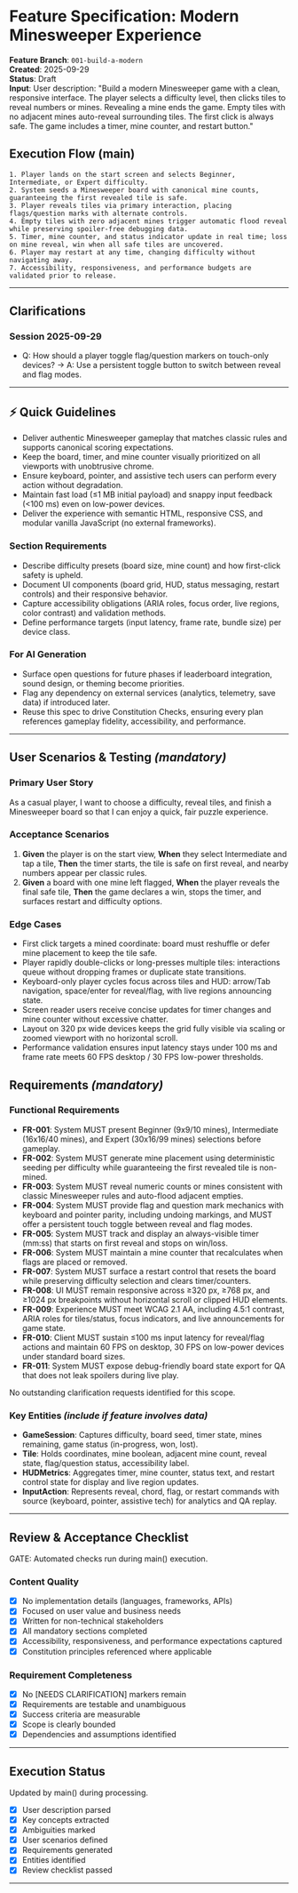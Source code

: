 # Feature Specification: Modern Minesweeper Experience

**Feature Branch**: `001-build-a-modern`  
**Created**: 2025-09-29  
**Status**: Draft  
**Input**: User description: "Build a modern Minesweeper game with a clean, responsive interface. The player selects a difficulty level, then clicks tiles to reveal numbers or mines. Revealing a mine ends the game. Empty tiles with no adjacent mines auto-reveal surrounding tiles. The first click is always safe. The game includes a timer, mine counter, and restart button."

## Execution Flow (main)
```
1. Player lands on the start screen and selects Beginner, Intermediate, or Expert difficulty.
2. System seeds a Minesweeper board with canonical mine counts, guaranteeing the first revealed tile is safe.
3. Player reveals tiles via primary interaction, placing flags/question marks with alternate controls.
4. Empty tiles with zero adjacent mines trigger automatic flood reveal while preserving spoiler-free debugging data.
5. Timer, mine counter, and status indicator update in real time; loss on mine reveal, win when all safe tiles are uncovered.
6. Player may restart at any time, changing difficulty without navigating away.
7. Accessibility, responsiveness, and performance budgets are validated prior to release.
```

---

## Clarifications

### Session 2025-09-29

- Q: How should a player toggle flag/question markers on touch-only devices? → A: Use a persistent toggle button to switch between reveal and flag modes.

---

## ⚡ Quick Guidelines

- Deliver authentic Minesweeper gameplay that matches classic rules and supports canonical scoring expectations.
- Keep the board, timer, and mine counter visually prioritized on all viewports with unobtrusive chrome.
- Ensure keyboard, pointer, and assistive tech users can perform every action without degradation.
- Maintain fast load (≤1 MB initial payload) and snappy input feedback (<100 ms) even on low-power devices.
- Deliver the experience with semantic HTML, responsive CSS, and modular vanilla JavaScript (no external frameworks).

### Section Requirements

- Describe difficulty presets (board size, mine count) and how first-click safety is upheld.
- Document UI components (board grid, HUD, status messaging, restart controls) and their responsive behavior.
- Capture accessibility obligations (ARIA roles, focus order, live regions, color contrast) and validation methods.
- Define performance targets (input latency, frame rate, bundle size) per device class.

### For AI Generation

- Surface open questions for future phases if leaderboard integration, sound design, or theming become priorities.
- Flag any dependency on external services (analytics, telemetry, save data) if introduced later.
- Reuse this spec to drive Constitution Checks, ensuring every plan references gameplay fidelity, accessibility, and performance.

---

## User Scenarios & Testing *(mandatory)*

### Primary User Story

As a casual player, I want to choose a difficulty, reveal tiles, and finish a Minesweeper board so that I can enjoy a quick, fair puzzle experience.

### Acceptance Scenarios

1. **Given** the player is on the start view, **When** they select Intermediate and tap a tile, **Then** the timer starts, the tile is safe on first reveal, and nearby numbers appear per classic rules.
2. **Given** a board with one mine left flagged, **When** the player reveals the final safe tile, **Then** the game declares a win, stops the timer, and surfaces restart and difficulty options.

### Edge Cases

- First click targets a mined coordinate: board must reshuffle or defer mine placement to keep the tile safe.
- Player rapidly double-clicks or long-presses multiple tiles: interactions queue without dropping frames or duplicate state transitions.
- Keyboard-only player cycles focus across tiles and HUD: arrow/Tab navigation, space/enter for reveal/flag, with live regions announcing state.
- Screen reader users receive concise updates for timer changes and mine counter without excessive chatter.
- Layout on 320 px wide devices keeps the grid fully visible via scaling or zoomed viewport with no horizontal scroll.
- Performance validation ensures input latency stays under 100 ms and frame rate meets 60 FPS desktop / 30 FPS low-power thresholds.

## Requirements *(mandatory)*

### Functional Requirements

- **FR-001**: System MUST present Beginner (9x9/10 mines), Intermediate (16x16/40 mines), and Expert (30x16/99 mines) selections before gameplay.
- **FR-002**: System MUST generate mine placement using deterministic seeding per difficulty while guaranteeing the first revealed tile is non-mined.
- **FR-003**: System MUST reveal numeric counts or mines consistent with classic Minesweeper rules and auto-flood adjacent empties.
- **FR-004**: System MUST provide flag and question mark mechanics with keyboard and pointer parity, including undoing markings, and MUST offer a persistent touch toggle between reveal and flag modes.
- **FR-005**: System MUST track and display an always-visible timer (mm:ss) that starts on first reveal and stops on win/loss.
- **FR-006**: System MUST maintain a mine counter that recalculates when flags are placed or removed.
- **FR-007**: System MUST surface a restart control that resets the board while preserving difficulty selection and clears timer/counters.
- **FR-008**: UI MUST remain responsive across ≥320 px, ≥768 px, and ≥1024 px breakpoints without horizontal scroll or clipped HUD elements.
- **FR-009**: Experience MUST meet WCAG 2.1 AA, including 4.5:1 contrast, ARIA roles for tiles/status, focus indicators, and live announcements for game state.
- **FR-010**: Client MUST sustain ≤100 ms input latency for reveal/flag actions and maintain 60 FPS on desktop, 30 FPS on low-power devices under standard board sizes.
- **FR-011**: System MUST expose debug-friendly board state export for QA that does not leak spoilers during live play.

No outstanding clarification requests identified for this scope.

### Key Entities *(include if feature involves data)*

- **GameSession**: Captures difficulty, board seed, timer state, mines remaining, game status (in-progress, won, lost).
- **Tile**: Holds coordinates, mine boolean, adjacent mine count, reveal state, flag/question status, accessibility label.
- **HUDMetrics**: Aggregates timer, mine counter, status text, and restart control state for display and live region updates.
- **InputAction**: Represents reveal, chord, flag, or restart commands with source (keyboard, pointer, assistive tech) for analytics and QA replay.

---

## Review & Acceptance Checklist

GATE: Automated checks run during main() execution.

### Content Quality

- [x] No implementation details (languages, frameworks, APIs)
- [x] Focused on user value and business needs
- [x] Written for non-technical stakeholders
- [x] All mandatory sections completed
- [x] Accessibility, responsiveness, and performance expectations captured
- [x] Constitution principles referenced where applicable

### Requirement Completeness

- [x] No [NEEDS CLARIFICATION] markers remain
- [x] Requirements are testable and unambiguous  
- [x] Success criteria are measurable
- [x] Scope is clearly bounded
- [x] Dependencies and assumptions identified

---

## Execution Status

Updated by main() during processing.

- [x] User description parsed
- [x] Key concepts extracted
- [x] Ambiguities marked
- [x] User scenarios defined
- [x] Requirements generated
- [x] Entities identified
- [x] Review checklist passed

---
